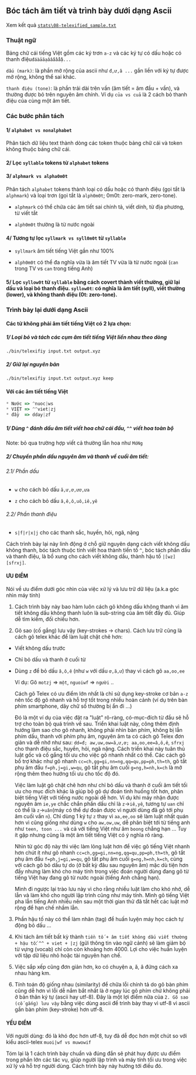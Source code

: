 ## Bóc tách âm tiết và trình bày dưới dạng Ascii

Xem kết quả [`stats\08-telexified_sample.txt`](https://github.com/telexyz/results/blob/master/stats/08-telexified_sample.txt)

### Thuật ngữ

Bảng chữ cái tiếng Việt gồm các ký trơn `a-z` và các ký tự có dấu hoặc có thanh điệu`đáàảãạâấầẩẫậ...`

`dấu (mark)`: là phần mở rộng của ascii như `đ,ư,â ...` gắn liền với ký tự được mở rộng, không thể sai khác.

`thanh điệu (tone)`: là phần trải dài trên vần (âm tiết = âm đầu + vần), và thường được bỏ trên nguyên âm chính. Ví dụ `của vs cuả` là 2 cách bỏ thanh điệu của cùng một âm tiết.

### Các bước phân tách

#### 1/ `alphabet vs nonalphabet`
Phân tách dữ liệu text thành dòng các token thuộc bảng chữ cái và token không thuộc bảng chữ cái.

#### 2/ Lọc `syllable` tokens từ `alphabet` tokens

#### 3/ `alphmark vs alpha0m0t`
Phân tách `alphabet` tokens thành loại có dấu hoặc có thanh điệu (gọi tắt là `alphmark`) và loại trơn (gọi tắt là `alph0m0t`; 0m0t: zero-mark, zero-tone). 

* `alphmark` có thể chứa các âm tiết sai chính tả, viết dính, từ địa phương, từ viết tắt 

* `alph0m0t` thường là từ nước ngoài

#### 4/ Tương tự lọc `syllmark vs syll0m0t` từ `syllable`

* `syllmark` âm tiết tiếng Việt gần như 100%

* `alph0m0t` có thể đa nghĩa vừa là âm tiết TV vừa là từ nước ngoài (`can` trong TV vs `can` trong tiếng Anh)

#### 5/ Lọc `syllow0t` từ `syllable` bằng cách covert thành viết thường, giữ lại dấu và loại bỏ thanh điệu. `syllow0t`: có nghĩa là âm tiết (syll), viết thường (lower), và không thanh điệu (0t: zero-tone).

### Trình bày lại dưới dạng Ascii

#### Các từ không phải âm tiết tiếng Việt có 2 lựa chọn:

##### 1/ Loại bỏ và tách các cụm âm tiết tiếng Việt liền nhau theo dòng
`./bin/telexifiy input.txt output.xyz`

##### 2/ Giữ lại nguyên bản
`./bin/telexifiy input.txt output.xyz keep`

#### Với các âm tiết tiếng Việt 
```js
* Nước => ^nuoc|ws
* VIỆT => ^^viet|zj
* đầy  => dday|zf
```
##### 1/ Dùng `^` đánh dấu âm tiết viết hoa chữ cái đầu, `^^` viết hoa toàn bộ
Note: bỏ qua trường hợp viết cả thường lẫn hoa như `MóNg`

##### 2/ Chuyển phần dấu nguyên âm và thanh về cuối âm tiết:

###### 2.1/ Phần dấu
* `w` cho cách bỏ dấu `ă,ư,ơ,ươ,ưa`

* `z` cho cách bỏ dấu `â,ê,ô,uô,iê,yê`

###### 2.2/ Phần thanh điệu
* `s|f|r|x|j` cho các thanh sắc, huyền, hỏi, ngã, nặng

Cách trình bày lại này linh động ở chỗ giữ nguyên dạng cách viết không dấu không thanh, bóc tách thuộc tính viết hoa thành tiền tố `^`, bóc tách phần dấu và thanh điệu, là bổ xung cho cách viết không dấu, thành hậu tố `|[wz][sfrxj]`. 

#### ƯU ĐIỂM

Nói về ưu điểm dưới góc nhìn của việc xử lý và lưu trữ dữ liệu (a.k.a góc nhìn máy tính)

1. Cách trình bày này bao hàm luôn cách gõ không dấu không thanh vì âm tiết không dấu không thanh luôn là sub-string của âm tiết đầy đủ. Giúp dễ tìm kiếm, đối chiếu hơn.

2. Gõ sao (cố gắng) lưu vậy (key-strokes -> chars). Cách lưu trữ cũng là cách gõ telex khác để làm luật chặt chẽ hơn:
* Viết không dấu trước
* Chỉ bỏ dấu và thanh ở cuối từ
* Dùng `z` để bỏ dấu `â,ô,ê` (như `w` với dấu `ơ,ă,ư`) thay vì cách gõ `aa,oo,ee`

	Ví dụ: Gõ `motzj` => `một`, `nguoiwf` => `người` ..

	Cách gõ Telex có ưu điểm lớn nhất là chỉ sử dụng key-stroke cơ bản `a-z` nên tốc độ gõ nhanh và hỗ trợ tốt trong nhiều hoàn cảnh (ví dụ trên bàn phím smartphone, dãy chữ số thường bị ẩn đi ...) 

	Đó là một ví dụ của việc đặt ra "luật" rõ-ràng, có-mục-đích từ đầu sẽ hỗ trợ cho toàn bộ quá trình về sau. Triển khai luật này, công thêm định hướng làm sao cho gõ nhanh, không phải nhìn bàn phím, không bị lẫn phím dấu, thanh với phím phụ âm, nguyên âm ta có cách gõ Telex đơn giản và dễ nhớ như sau: `dd=đ; aw,uw,ow=ă,ư,ơ; aa,oo,ee=â,ô,ê`, `sfrxj` cho thanh điệu sắc, huyền, hỏi, ngã nặng. Cách triển khai này tuân thủ luật gốc và cố gắng tối ưu cho việc gõ nhanh nhất có thể. Các cách gõ bổ trợ khác như gõ nhanh `cc=ch,gg=gi,nn=ng,qq=qu,pp=ph,th=th`, gõ tắt phụ âm đầu `f=ph,j=gi,w=qu`, gõ tắt phụ âm cuối `g=ng,h=nh,k=ch` là mở rộng thêm theo hướng tối ưu cho tốc độ đó.

	Việc làm luật gõ chặt chẽ hơn như chỉ bỏ dấu và thanh ở cuối âm tiết tối ưu cho mục đích khác là giúp bộ gõ dự đoán tình huống tốt hơn, phân biệt tiếng Việt với tiếng nước ngoài dễ hơn. Ví dụ khi máy nhận được nguyên âm `ie,ye` chắc chắn phần dấu chỉ là `z`->`iê,yê`, tương tự `uan` chỉ có thể là `z`->`uân`(máy có thể dự đoán được vì người dùng đã gõ tới phụ âm cuối vần `n`). Chỉ dùng 1 ký tự `z` thay vì `aa,ee,oo` sẽ làm luật nhất quán hơn vì cũng giống như dùng `w` cho `aw,ow,uw`, dễ phân biệt tới từ tiếng anh như `teen, toon ...` và cả với tiếng Việt như âm `boong` chẳng hạn ... Tuy ít gặp nhưng cũng là một âm tiết tiếng Việt có ý nghĩa rõ ràng.

	Nhìn từ góc độ này thì việc làm lỏng luật hơn để việc gõ tiếng Việt nhanh hơn chút ít như gõ nhanh `cc=ch,gg=gi,nn=ng,qq=qu,pp=ph,th=th`, gõ tắt phụ âm đầu `f=ph,j=gi,w=qu`, gõ tắt phụ âm cuối `g=ng,h=nh,k=ch`, cùng với cách gõ bỏ dấu tự do (ở bất kỳ đâu sau nguyên âm) mặc dù tiện hơn đấy nhưng làm khó cho máy tính trong việc đoán người dùng đang gõ từ tiếng Việt hay đang gõ từ nước ngoài (tiếng Anh chẳng hạn). 

	Mình đi ngược lại trào lưu này vì cho rằng nhiều luật làm cho khó nhớ, dễ lẫn và làm khó cho người lập trình cũng như máy tính. Mình gõ tiếng Việt pha lẫn tiếng Anh nhiều nên sau một thời gian thử đã tắt hết các luật mở rộng để hạn chế nhầm lẫn.

3. Phần hậu tố này có thể làm nhãn (tag) để huấn luyện máy học cách tự động bỏ dấu ...

4. Khi tách âm tiết bất kỳ thành `tiền tố + âm tiết không dấu viết thường + hậu tố`: `^^ + viet + |zj` (gửi thông tin vào ngữ cảnh) sẽ làm giảm bộ từ vựng (vocab) chỉ còn còn khoảng hơn 4000. Lợi cho việc huấn luyện với tập dữ liệu nhỏ hoặc tài nguyên hạn chế.

5. Việc sắp xếp cũng đơn giản hơn, ko có chuyện a, ă, â đứng cách xa nhau hàng km. 

6. Tính toán độ giống nhau (similarity) để chữa lỗi chính tả do gõ bàn phím cũng dễ hơn vì lỗi dễ nắm bắt nhất là ở ngay lúc gõ phím chứ không phải ở bản thân ký tự (ascii hay utf-8). Đây là một lợi điểm nữa của `2. Gõ sao (cố gắng) lưu vậy` bằng việc dùng ascii để trình bày thay vì utf-8 vì ascii gần bàn phím (key-stroke) hơn utf-8.


#### YẾU ĐIỂM

Với người dùng: đó là khó đọc hơn utf-8, tuy đã dễ đọc hơn một chút so với kiểu ascii-telex `muoi|wf vs muwowif`

Tóm lại là 1 cách trình bày chuẩn và đúng đắn sẽ phát huy được ưu điểm trong phần lớn các tác vụ, giúp người lập trình và máy tính tối ưu trong việc xử lý và hỗ trợ người dùng. Cách trình bày này hướng tới điều đó.